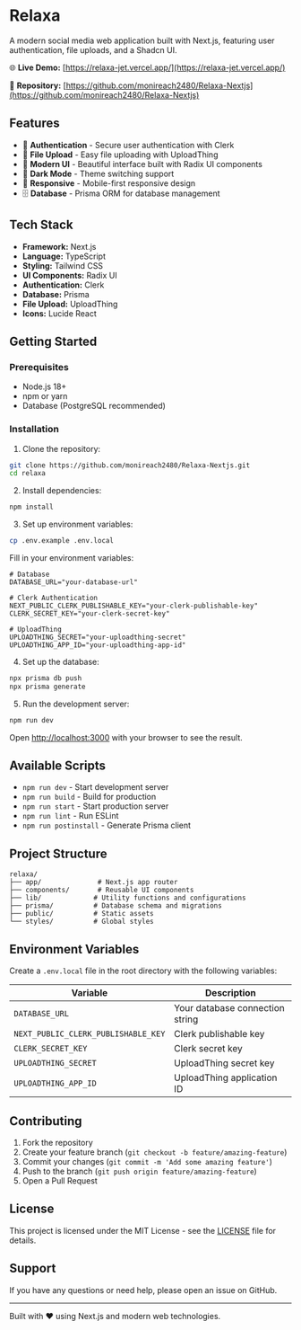 # Relaxa

A modern social media web application built with Next.js, featuring user authentication, file uploads, and a Shadcn UI.

🌐 **Live Demo:** [https://relaxa-jet.vercel.app/](https://relaxa-jet.vercel.app/)

📂 **Repository:** [https://github.com/monireach2480/Relaxa-Nextjs](https://github.com/monireach2480/Relaxa-Nextjs)

## Features

- 🔐 **Authentication** - Secure user authentication with Clerk
- 📁 **File Upload** - Easy file uploading with UploadThing
- 🎨 **Modern UI** - Beautiful interface built with Radix UI components
- 🌙 **Dark Mode** - Theme switching support
- 📱 **Responsive** - Mobile-first responsive design
- 🗄️ **Database** - Prisma ORM for database management

## Tech Stack

- **Framework:** Next.js
- **Language:** TypeScript
- **Styling:** Tailwind CSS
- **UI Components:** Radix UI
- **Authentication:** Clerk
- **Database:** Prisma
- **File Upload:** UploadThing
- **Icons:** Lucide React

## Getting Started

### Prerequisites

- Node.js 18+ 
- npm or yarn
- Database (PostgreSQL recommended)

### Installation

1. Clone the repository:
```bash
git clone https://github.com/monireach2480/Relaxa-Nextjs.git
cd relaxa
```

2. Install dependencies:
```bash
npm install
```

3. Set up environment variables:
```bash
cp .env.example .env.local
```

Fill in your environment variables:
```env
# Database
DATABASE_URL="your-database-url"

# Clerk Authentication
NEXT_PUBLIC_CLERK_PUBLISHABLE_KEY="your-clerk-publishable-key"
CLERK_SECRET_KEY="your-clerk-secret-key"

# UploadThing
UPLOADTHING_SECRET="your-uploadthing-secret"
UPLOADTHING_APP_ID="your-uploadthing-app-id"
```

4. Set up the database:
```bash
npx prisma db push
npx prisma generate
```

5. Run the development server:
```bash
npm run dev
```

Open [http://localhost:3000](http://localhost:3000) with your browser to see the result.

## Available Scripts

- `npm run dev` - Start development server
- `npm run build` - Build for production
- `npm run start` - Start production server
- `npm run lint` - Run ESLint
- `npm run postinstall` - Generate Prisma client

## Project Structure

```
relaxa/
├── app/              # Next.js app router
├── components/       # Reusable UI components
├── lib/             # Utility functions and configurations
├── prisma/          # Database schema and migrations
├── public/          # Static assets
└── styles/          # Global styles
```

## Environment Variables

Create a `.env.local` file in the root directory with the following variables:

| Variable | Description |
|----------|-------------|
| `DATABASE_URL` | Your database connection string |
| `NEXT_PUBLIC_CLERK_PUBLISHABLE_KEY` | Clerk publishable key |
| `CLERK_SECRET_KEY` | Clerk secret key |
| `UPLOADTHING_SECRET` | UploadThing secret key |
| `UPLOADTHING_APP_ID` | UploadThing application ID |

## Contributing

1. Fork the repository
2. Create your feature branch (`git checkout -b feature/amazing-feature`)
3. Commit your changes (`git commit -m 'Add some amazing feature'`)
4. Push to the branch (`git push origin feature/amazing-feature`)
5. Open a Pull Request

## License

This project is licensed under the MIT License - see the [LICENSE](LICENSE) file for details.

## Support

If you have any questions or need help, please open an issue on GitHub.

---

Built with ❤️ using Next.js and modern web technologies.
